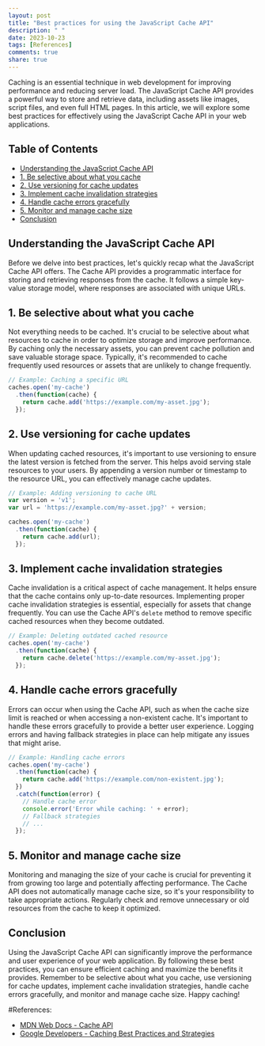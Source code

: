 ```yaml
---
layout: post
title: "Best practices for using the JavaScript Cache API"
description: " "
date: 2023-10-23
tags: [References]
comments: true
share: true
---
```


Caching is an essential technique in web development for improving performance and reducing server load. The JavaScript Cache API provides a powerful way to store and retrieve data, including assets like images, script files, and even full HTML pages. In this article, we will explore some best practices for effectively using the JavaScript Cache API in your web applications.

## Table of Contents
- [Understanding the JavaScript Cache API](#understanding-the-javascript-cache-api)
- [1. Be selective about what you cache](#1-be-selective-about-what-you-cache)
- [2. Use versioning for cache updates](#2-use-versioning-for-cache-updates)
- [3. Implement cache invalidation strategies](#3-implement-cache-invalidation-strategies)
- [4. Handle cache errors gracefully](#4-handle-cache-errors-gracefully)
- [5. Monitor and manage cache size](#5-monitor-and-manage-cache-size)
- [Conclusion](#conclusion)

## Understanding the JavaScript Cache API
Before we delve into best practices, let's quickly recap what the JavaScript Cache API offers. The Cache API provides a programmatic interface for storing and retrieving responses from the cache. It follows a simple key-value storage model, where responses are associated with unique URLs.

## 1. Be selective about what you cache
Not everything needs to be cached. It's crucial to be selective about what resources to cache in order to optimize storage and improve performance. By caching only the necessary assets, you can prevent cache pollution and save valuable storage space. Typically, it's recommended to cache frequently used resources or assets that are unlikely to change frequently.

```javascript
// Example: Caching a specific URL
caches.open('my-cache')
  .then(function(cache) {
    return cache.add('https://example.com/my-asset.jpg');
  });
```

## 2. Use versioning for cache updates
When updating cached resources, it's important to use versioning to ensure the latest version is fetched from the server. This helps avoid serving stale resources to your users. By appending a version number or timestamp to the resource URL, you can effectively manage cache updates.

```javascript
// Example: Adding versioning to cache URL
var version = 'v1';
var url = 'https://example.com/my-asset.jpg?' + version;

caches.open('my-cache')
  .then(function(cache) {
    return cache.add(url);
  });
```

## 3. Implement cache invalidation strategies
Cache invalidation is a critical aspect of cache management. It helps ensure that the cache contains only up-to-date resources. Implementing proper cache invalidation strategies is essential, especially for assets that change frequently. You can use the Cache API's `delete` method to remove specific cached resources when they become outdated.

```javascript
// Example: Deleting outdated cached resource
caches.open('my-cache')
  .then(function(cache) {
    return cache.delete('https://example.com/my-asset.jpg');
  });
```

## 4. Handle cache errors gracefully
Errors can occur when using the Cache API, such as when the cache size limit is reached or when accessing a non-existent cache. It's important to handle these errors gracefully to provide a better user experience. Logging errors and having fallback strategies in place can help mitigate any issues that might arise.

```javascript
// Example: Handling cache errors
caches.open('my-cache')
  .then(function(cache) {
    return cache.add('https://example.com/non-existent.jpg');
  })
  .catch(function(error) {
    // Handle cache error
    console.error('Error while caching: ' + error);
    // Fallback strategies
    // ...
  });
```

## 5. Monitor and manage cache size
Monitoring and managing the size of your cache is crucial for preventing it from growing too large and potentially affecting performance. The Cache API does not automatically manage cache size, so it's your responsibility to take appropriate actions. Regularly check and remove unnecessary or old resources from the cache to keep it optimized.

## Conclusion
Using the JavaScript Cache API can significantly improve the performance and user experience of your web application. By following these best practices, you can ensure efficient caching and maximize the benefits it provides. Remember to be selective about what you cache, use versioning for cache updates, implement cache invalidation strategies, handle cache errors gracefully, and monitor and manage cache size. Happy caching!

#References:
- [MDN Web Docs - Cache API](https://developer.mozilla.org/en-US/docs/Web/API/Cache)
- [Google Developers - Caching Best Practices and Strategies](https://developers.google.com/web/fundamentals/performance/optimizing-content-efficiency/http-caching)